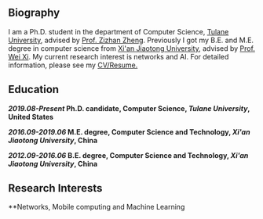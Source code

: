## Biography
I am a Ph.D. student in the department of Computer Science, [Tulane University](https://tulane.edu/), advised by [Prof. Zizhan Zheng](https://sse.tulane.edu/node/3486). Previously I got my B.E. and M.E. degree in computer science from [Xi'an Jiaotong University](http://www.xjtu.edu.cn/), advised by [Prof. Wei Xi](http://gr.xjtu.edu.cn/web/xiwei). 
My current research interest is networks and AI.  For detailed information, please see my [CV/Resume.](https://github.com/geekfeiw/geekfeiw.github.io/blob/master/CV/CV_FEIWANG.pdf) 

## Education
***2019.08-Present*  Ph.D. candidate, Computer Science, *Tulane University*, United States**

***2016.09-2019.06*  M.E. degree, Computer Science and Technology, *Xi'an Jiaotong University*, China**

***2012.09-2016.06*  B.E. degree, Computer Science and Technology, *Xi'an Jiaotong University*, China**

## Research Interests
**Networks, Mobile computing and Machine Learning
